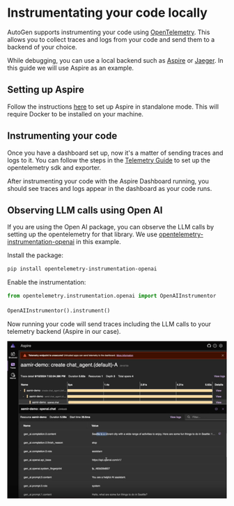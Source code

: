 # Instrumentating your code locally

AutoGen supports instrumenting your code using [OpenTelemetry](https://opentelemetry.io). This allows you to collect traces and logs from your code and send them to a backend of your choice.

While debugging, you can use a local backend such as [Aspire](https://aspiredashboard.com/) or [Jaeger](https://www.jaegertracing.io/). In this guide we will use Aspire as an example.

## Setting up Aspire

Follow the instructions [here](https://learn.microsoft.com/en-us/dotnet/aspire/fundamentals/dashboard/overview?tabs=bash#standalone-mode) to set up Aspire in standalone mode. This will require Docker to be installed on your machine.

## Instrumenting your code

Once you have a dashboard set up, now it's a matter of sending traces and logs to it. You can follow the steps in the [Telemetry Guide](../guides/telemetry.md) to set up the opentelemetry sdk and exporter.

After instrumenting your code with the Aspire Dashboard running, you should see traces and logs appear in the dashboard as your code runs.

## Observing LLM calls using Open AI

If you are using the Open AI package, you can observe the LLM calls by setting up the opentelemetry for that library. We use [opentelemetry-instrumentation-openai](https://pypi.org/project/opentelemetry-instrumentation-openai/) in this example.

Install the package:
```bash
pip install opentelemetry-instrumentation-openai
```

Enable the instrumentation:
```python
from opentelemetry.instrumentation.openai import OpenAIInstrumentor

OpenAIInstrumentor().instrument()
```

Now running your code will send traces including the LLM calls to your telemetry backend (Aspire in our case).

![Open AI Telemetry logs](../../images/open-ai-telemetry-example.png)